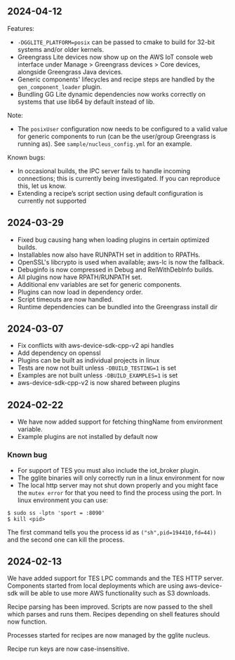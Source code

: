 ## 2024-04-12

Features:

- `-DGGLITE_PLATFORM=posix` can be passed to cmake to build for 32-bit systems
  and/or older kernels.
- Greengrass Lite devices now show up on the AWS IoT console web interface under
  Manage > Greengrass devices > Core devices, alongside Greengrass Java devices.
- Generic components' lifecycles and recipe steps are handled by the
  `gen_component_loader` plugin.
- Bundling GG Lite dynamic dependencies now works correctly on systems that use
  lib64 by default instead of lib.

Note:

- The `posixUser` configuration now needs to be configured to a valid value for
  generic components to run (can be the user/group Greengrass is running as).
  See `sample/nucleus_config.yml` for an example.

Known bugs:

- In occasional builds, the IPC server fails to handle incoming connections;
  this is currently being investigated. If you can reproduce this, let us know.
- Extending a recipe’s script section using default configuration is currently
  not supported

## 2024-03-29

- Fixed bug causing hang when loading plugins in certain optimized builds.
- Installables now also have RUNPATH set in addition to RPATHs.
- OpenSSL's libcrypto is used when available; aws-lc is now the fallback.
- Debuginfo is now compressed in Debug and RelWithDebInfo builds.
- All plugins now have RPATH/RUNPATH set.
- Additional env variables are set for generic components.
- Plugins can now load in dependency order.
- Script timeouts are now handled.
- Runtime dependencies can be bundled into the Greengrass install dir

## 2024-03-07

- Fix conflicts with aws-device-sdk-cpp-v2 api handles
- Add dependency on openssl
- Plugins can be built as individual projects in linux
- Tests are now not built unless `-DBUILD_TESTING=1` is set
- Examples are not built unless `-DBUILD_EXAMPLES=1` is set
- aws-device-sdk-cpp-v2 is now shared between plugins

## 2024-02-22

- We have now added support for fetching thingName from environment variable.
- Example plugins are not installed by default now

### Known bug

- For support of TES you must also include the iot_broker plugin.
- The gglite binaries will only correctly run in a linux environment for now
- The local http server may not shut down properly and you might face the
  `mutex error` for that you need to find the process using the port. In linux
  environment you can use:

```
$ sudo ss -lptn 'sport = :8090'
$ kill <pid>
```

The first command tells you the process id as `("sh",pid=194410,fd=44))` and the
second one can kill the process.

## 2024-02-13

We have added support for TES LPC commands and the TES HTTP server. Components
started from local deployments which are using aws-device-sdk will be able to
use more AWS functionality such as S3 downloads.

Recipe parsing has been improved. Scripts are now passed to the shell which
parses and runs them. Recipes depending on shell features should now function.

Processes started for recipes are now managed by the gglite nucleus.

Recipe run keys are now case-insensitive.
